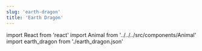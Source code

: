 ```yaml
---
slug: 'earth-dragon'
title: 'Earth Dragon'
---
```


import React from 'react'
import Animal from '../../../src/components/Animal'
import earth_dragon from './earth_dragon.json'

<Animal data={earth_dragon} />
